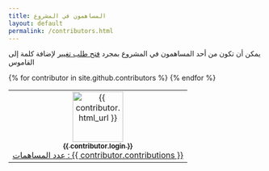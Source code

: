 ```yaml
---
title: المساهمون في المشروع
layout: default
permalink: /contributors.html
---
```


<!-- prettier-ignore-start -->
<!-- markdownlint-disable -->
يمكن أن تكون من أحد المساهمون في المشروع بمجرد <a href="{{ site.github.repository_url }}" title="Pull request">فتح طلب تغيير</a> لإضافة كلمة إلى القاموس 
<br>
<table>
  <tr>
{% for contributor in site.github.contributors %}
<td align="center">
 <a href="{{ contributor.html_url }}">
  <img src="{{ contributor.avatar_url }}" width="100px;" alt="{{ contributor.html_url }}"/>
  <br>
  <sub>
   <b>{{ contributor.login }}</b>
  </sub>
 </a>
 <br>
 <a href="{{ site.github.repository_url }}/commits?author={{ contributor.login }}" title="مساهمات">
 <span title="عدد المساهمات">عدد المساهمات : {{ contributor.contributions }}</span>
 </a>
</td>
{% endfor %}
  </tr>
</table>
<!-- markdownlint-enable -->
<!-- prettier-ignore-end -->
